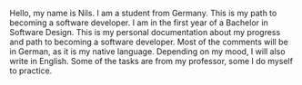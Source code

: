 Hello,
my name is Nils. I am a student from Germany. This is my path to becoming a software developer. I am in the first year of a Bachelor in Software Design.
This is my personal documentation about my progress and path to becoming a software developer.
Most of the comments will be in German, as it is my native language. Depending on my mood, I will also write in English. Some of the tasks are from my professor, some I do myself to practice.

